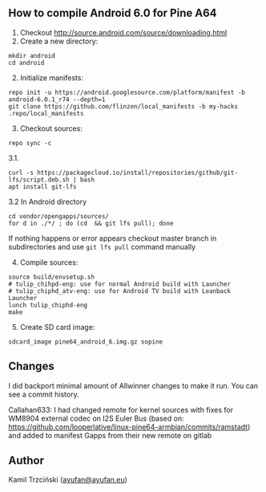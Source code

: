## How to compile Android 6.0 for Pine A64

1. Checkout http://source.android.com/source/downloading.html
1. Create a new directory:
  ```
  mkdir android
  cd android
  ```

2. Initialize manifests:
  ```
  repo init -u https://android.googlesource.com/platform/manifest -b android-6.0.1_r74 --depth=1
  git clone https://github.com/flinzen/local_manifests -b my-hacks .repo/local_manifests
  ```

3. Checkout sources:
  ```
  repo sync -c
  ```

3.1.
```
curl -s https://packagecloud.io/install/repositories/github/git-lfs/script.deb.sh | bash
apt install git-lfs
```

3.2 In Android directory
```
cd vendor/opengapps/sources/
for d in ./*/ ; do (cd  && git lfs pull); done
```

If nothing happens or error appears checkout master branch in subdirectories and use ```git lfs pull``` command manually 

4. Compile sources:
  ```
  source build/envsetup.sh
  # tulip_chihpd-eng: use for normal Android build with Launcher
  # tulip_chiphd_atv-eng: use for Android TV build with Leanback Launcher
  lunch tulip_chiphd-eng
  make
  ```

5. Create SD card image:
  ```
  sdcard_image pine64_android_6.img.gz sopine
  ```

## Changes

I did backport minimal amount of Allwinner changes to make it run.
You can see a commit history.

Callahan633: I had changed remote for kernel sources with fixes for WM8904 external codec on I2S Euler Bus (based on: https://github.com/looperlative/linux-pine64-armbian/commits/ramstadt) and added to manifest Gapps from their new remote on gitlab

## Author

Kamil Trzciński (ayufan@ayufan.eu)
